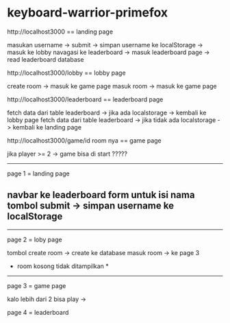 # keyboard-warrior-primefox

http://localhost3000 == landing page

masukan username -> submit -> simpan username ke localStorage -> masuk ke lobby
navagasi ke leaderboard -> masuk leaderboard page -> read leaderboard database

http://localhost3000/lobby == lobby page

create room -> masuk ke game page
masuk room -> masuk ke game page

http://localhost3000/leaderboard == leaderboard page

fetch data dari table leaderboard -> jika ada localstorage -> kembali ke lobby page
fetch data dari table leaderboard -> jika tidak ada localstorage -> kembali ke landing page

http://localhost3000/game/id room nya == game page

jika player >= 2 -> game bisa di start ?????

<routerview/>




-----------------------------------------------------
page 1 = landing page

navbar ke leaderboard
form untuk isi nama
tombol submit -> simpan username ke localStorage
-----------------------------------------------------

-----------------------------------------------------
page 2 = loby page

tombol create room -> create ke database
masuk room -> ke page 3
* room kosong tidak ditampilkan *
-----------------------------------------------------

page 3 = game page

kalo lebih dari 2 bisa play ->

page 4 = leaderboard

